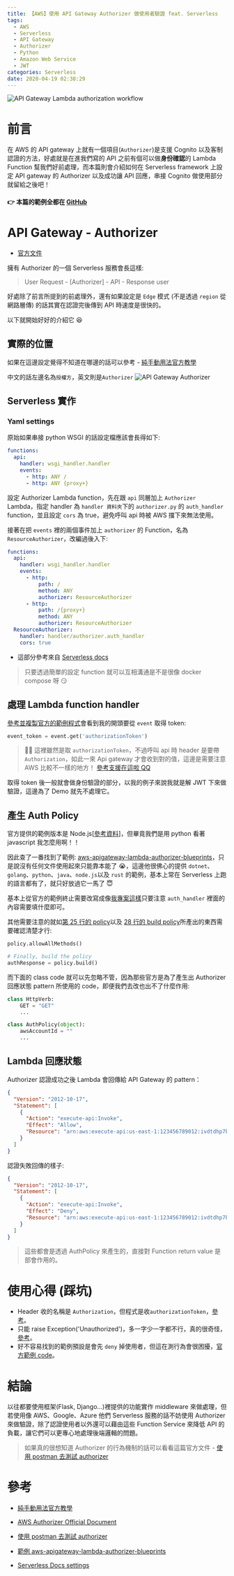 ```yaml
---
title: 【AWS】使用 API Gateway Authorizer 做使用者驗證 feat. Serverless
tags:
  - AWS
  - Serverless
  - API Gateway
  - Authorizer
  - Python
  - Amazon Web Service
  - JWT
categories: Serverless
date: 2020-04-19 02:38:29
---
```



![API Gateway Lambda authorization workflow](https://i.imgur.com/0QAGPDc.png)

# 前言

在 AWS 的 API gateway 上就有一個項目(`Authorizer`)是支援 Cognito 以及客制認證的方法，好處就是在進我們寫的 API 之前有個可以做**身份確認**的 Lambda Function 幫我們好前處理，而本篇則會介紹如何在 Serverless framework 上設定 API gateway 的 Authorizer 以及成功讓 API 回應，串接 Cognito 做使用部分就留給之後吧！

#### 👉 本篇的範例全都在 [GitHub](https://github.com/louis70109/aws-serverless-authorizer)

# API Gateway - Authorizer

- [官方文件](https://docs.aws.amazon.com/apigateway/latest/developerguide/apigateway-use-lambda-authorizer.html)

擁有 Authorizer 的一個 Serverless 服務會長這樣:

> User Request - [Authorizer] - API - Response user

好處除了前言所提到的前處理外，還有如果設定是 `Edge` 模式 (不是透過 `region` 從網路層傳) 的話其實在認證完後傳到 API 時速度是很快的。

以下就開始好好的介紹它 😆

## 實際的位置

如果在這邊設定覺得不知道在哪邊的話可以參考 - [純手動用法官方教學](https://docs.aws.amazon.com/apigateway/latest/developerguide/)

中文的話左邊名為`授權方`，英文則是`Authorizer`
![API Gateway Authorizer](https://i.imgur.com/v2vflgw.png)

## Serverless 實作

### Yaml settings

原始如果串接 python WSGI 的話設定檔應該會長得如下:

```yaml
functions:
  api:
    handler: wsgi_handler.handler
    events:
      - http: ANY /
      - http: ANY {proxy+}
```

設定 Authorizer Lambda function，先在跟 `api` 同層加上 `Authorizer` Lambda，指定 handler 為 `handler 資料夾`下的 `authorizer.py` 的 `auth_handler` function，並且設定 `cors` 為 true，避免呼叫 api 時被 AWS 擋下來無法使用。

接著在把 `events` 裡的兩個事件加上 `authorizer` 的 Function，名為 `ResourceAuthorizer`，改編過後入下:

```yaml
functions:
  api:
    handler: wsgi_handler.handler
    events:
      - http:
          path: /
          method: ANY
          authorizer: ResourceAuthorizer
      - http:
          path: /{proxy+}
          method: ANY
          authorizer: ResourceAuthorizer
  ResourceAuthorizer:
    handler: handler/authorizer.auth_handler
    cors: true
```

- 這部分參考來自 [Serverless docs](https://serverless.com/framework/docs/providers/aws/events/apigateway/#http-endpoints-with-custom-authorizers)

> 只要透過簡單的設定 function 就可以互相溝通是不是很像 docker compose 呀 😏

## 處理 Lambda function handler

[參考並複製官方的範例程式](https://github.com/awslabs/aws-apigateway-lambda-authorizer-blueprints/blob/master/blueprints/python/api-gateway-authorizer-python.py#L15)會看到我的開頭要從 `event` 取得 token:

```python
event_token = event.get('authorizationToken')
```

> 🐛🐛 這裡雖然是取 `authorizationToken`，不過呼叫 api 時 header 是要帶 `Authorization`，如此一來 Api gateway 才會收到對的值，這邊是需要注意 AWS 比較不一樣的地方！
> [參考支援在這啦 QQ](https://github.com/awslabs/aws-apigateway-lambda-authorizer-blueprints/blob/master/blueprints/python/api-gateway-authorizer-python.py#L17)

取得 token 後一般就會做身份驗證的部分，以我的例子來說我就是解 JWT 下來做驗證，這邊為了 Demo 就先不處理它。

## 產生 Auth Policy

官方提供的範例版本是 Node.js[[參考資料](https://docs.aws.amazon.com/apigateway/latest/developerguide/apigateway-use-lambda-authorizer.html#api-gateway-lambda-authorizer-request-lambda-function-create)]，但畢竟我們是用 python 看著 javascript 我怎麼用啊！！

因此查了一番找到了範例: [aws-apigateway-lambda-authorizer-blueprints](https://github.com/awslabs/aws-apigateway-lambda-authorizer-blueprints)，只是說沒有任何文件使用起來只能靠本能了 😭，這邊他很佛心的提供 `dotnet`、`golang`、`python`、`java`、`node.js`以及 `rust` 的範例，基本上常在 Serverless 上跑的語言都有了，就只好放過它一馬了 😇

基本上從官方的範例終止需要改寫成像[我專案這樣](https://github.com/louis70109/aws-serverless-authorizer/blob/master/handler/authorizer.py)只要注意 `auth_handler` 裡面的內容需要填什麼即可。

其他需要注意的就如[第 25 行的 policy](https://github.com/louis70109/aws-serverless-authorizer/blob/master/handler/authorizer.py#L25)以及 [28 行的 build policy](https://github.com/louis70109/aws-serverless-authorizer/blob/master/handler/authorizer.py#L28)所產出的東西需要確認清楚才行:

```python
policy.allowAllMethods()

# Finally, build the policy
authResponse = policy.build()
```

而下面的 class code 就可以先忽略不管，因為那些官方是為了產生出 Authorizer 回應狀態 pattern 所使用的 code，即便我們去改也出不了什麼作用:

```python
class HttpVerb:
    GET = "GET"
    ...

class AuthPolicy(object):
    awsAccountId = ""
    ...
```

## Lambda 回應狀態

Authorizer 認證成功之後 Lambda 會回傳給 API Gateway 的 pattern：

```json
{
  "Version": "2012-10-17",
  "Statement": [
    {
      "Action": "execute-api:Invoke",
      "Effect": "Allow",
      "Resource": "arn:aws:execute-api:us-east-1:123456789012:ivdtdhp7b5/ESTestInvoke-stage/GET/"
    }
  ]
}
```

認證失敗回傳的樣子:

```json
{
  "Version": "2012-10-17",
  "Statement": [
    {
      "Action": "execute-api:Invoke",
      "Effect": "Deny",
      "Resource": "arn:aws:execute-api:us-east-1:123456789012:ivdtdhp7b5/ESTestInvoke-stage/GET/"
    }
  ]
}
```

> 這些都會是透過 AuthPolicy 來產生的，直接對 Function return value 是部會作用的。

# 使用心得 (踩坑)

- Header 收的名稱是 `Authorization`，但程式是收`authorizationToken`，[參考]()。
- 只能 raise Exception('Unauthorized')，多一字少一字都不行，真的很奇怪，[參考](https://github.com/awslabs/aws-apigateway-lambda-authorizer-blueprints/blob/master/blueprints/python/api-gateway-authorizer-python.py#L29)。
- 好不容易找到的範例預設是會先 `deny` 掉使用者，但這在測行為會很困擾，[官方範例 code](https://github.com/awslabs/aws-apigateway-lambda-authorizer-blueprints/blob/master/blueprints/python/api-gateway-authorizer-python.py#L52)。

# 結論

以往都要使用框架(Flask, Django...)裡提供的功能實作 middleware 來做處理，但若使用像 AWS、Google、Azure 他們 Serverless 服務的話不妨使用 Authorizer 來做驗證，除了認證使用者以外還可以藉由這些 Function Service 來降低 API 的負載，讓它們可以更專心地處理後端邏輯的問題。

> 如果真的很想知道 Authorizer 的行為機制的話可以看看這篇官方文件 - [使用 postman 去測試 authorizer](https://docs.aws.amazon.com/apigateway/latest/developerguide/call-api-with-api-gateway-lambda-authorization.html)

# 參考

- [純手動用法官方教學](https://docs.aws.amazon.com/apigateway/latest/developerguide/api-gateway-create-api-from-example.html)
- [AWS Authorizer Official Document](https://docs.aws.amazon.com/apigateway/latest/developerguide/apigateway-use-lambda-authorizer.html)
- [使用 postman 去測試 authorizer](https://docs.aws.amazon.com/apigateway/latest/developerguide/call-api-with-api-gateway-lambda-authorization.html)

- [範例 aws-apigateway-lambda-authorizer-blueprints](https://github.com/awslabs/aws-apigateway-lambda-authorizer-blueprints)

- [Serverless Docs settings](https://serverless.com/framework/docs/providers/aws/events/apigateway#http-endpoints-with-custom-authorizers)
